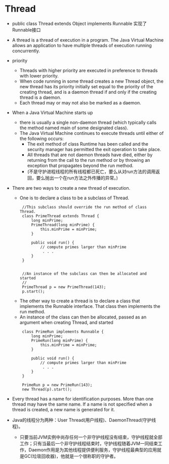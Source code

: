 # Thread

- public class Thread extends Object implements Runnable 实现了Runnable接口

- A thread is a thread of execution in a program. The Java Virtual Machine allows an application to have multiple threads of execution running concurrently.

- priority
    - Threads with higher priority are executed in preference to threads with lower priority.
    - When code running in some thread creates a new Thread object, the new thread has its priority initially set equal to the priority of the creating thread, and is a daemon thread if and only if the creating thread is a daemon.
    - Each thread may or may not also be marked as a daemon. 
    
- When a Java Virtual Machine starts up
    - there is usually a single non-daemon thread (which typically calls the method named main of some designated class).
    - The Java Virtual Machine continues to execute threads until either of the following occurs:
        - The exit method of class Runtime has been called and the security manager has permitted the exit operation to take place.
        - All threads that are not daemon threads have died, either by returning from the call to the run method or by throwing an exception that propagates beyond the run method.
        - (不是守护进程线程的所有线程都已死亡，要么从对run方法的调用返回，要么抛出一个在run方法之外传播的异常。)
        
- There are two ways to create a new thread of execution.
    -  One is to declare a class to be a subclass of Thread.
        ```
         //This subclass should override the run method of class Thread. 
         class PrimeThread extends Thread {
             long minPrime;
             PrimeThread(long minPrime) {
                 this.minPrime = minPrime;
             }
    
             public void run() {
                 // compute primes larger than minPrime
                  . . .
             }
         }
     
        ```
        ```
         //An instance of the subclass can then be allocated and started
         //
         PrimeThread p = new PrimeThread(143);
         p.start();
        ```
    - The other way to create a thread is to declare a class that implements the Runnable interface. That class then implements the run method. 
    - An instance of the class can then be allocated, passed as an argument when creating Thread, and started
        ```
         class PrimeRun implements Runnable {
             long minPrime;
             PrimeRun(long minPrime) {
                 this.minPrime = minPrime;
             }
    
             public void run() {
                 // compute primes larger than minPrime
                  . . .
             }
         }
        ```
        ```
         PrimeRun p = new PrimeRun(143);
         new Thread(p).start();
        ```    
        
- Every thread has a name for identification purposes. More than one thread may have the same name. If a name is not specified when a thread is created, a new name is generated for it.

- Java的线程分为两种：User Thread(用户线程)、DaemonThread(守护线程)。
    - 只要当前JVM实例中尚存任何一个非守护线程没有结束，守护线程就全部工作；只有当最后一个非守护线程结束时，守护线程随着JVM一同结束工作，Daemon作用是为其他线程提供便利服务，守护线程最典型的应用就是GC(垃圾回收器)，他就是一个很称职的守护者。
      
